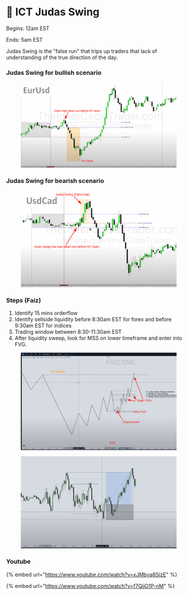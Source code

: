 # 🧢 ICT Judas Swing

Begins: 12am EST

Ends: 5am EST

Judas Swing is the "false run" that trips up traders that lack of understanding of the true direction of the day.

### Judas Swing for bullish scenario

<figure><img src="../.gitbook/assets/image (28).png" alt=""><figcaption></figcaption></figure>

### Judas Swing for bearish scenario

<figure><img src="../.gitbook/assets/image (18).png" alt=""><figcaption></figcaption></figure>

### Steps (Faiz)

1. Identify 15 mins orderflow
2. Identify sellside liquidity before 8:30am EST for forex and before 9:30am EST for indices
3. Trading window between 8:30-11:30am EST
4. After liquidity sweep, look for MSS on lower timeframe and enter into FVG.

<figure><img src="../.gitbook/assets/image (15).png" alt=""><figcaption></figcaption></figure>

<figure><img src="../.gitbook/assets/image (14).png" alt=""><figcaption></figcaption></figure>

### Youtube

{% embed url="https://www.youtube.com/watch?v=xJMbva8SjzE" %}

{% embed url="https://www.youtube.com/watch?v=f7QijG1P-nM" %}
